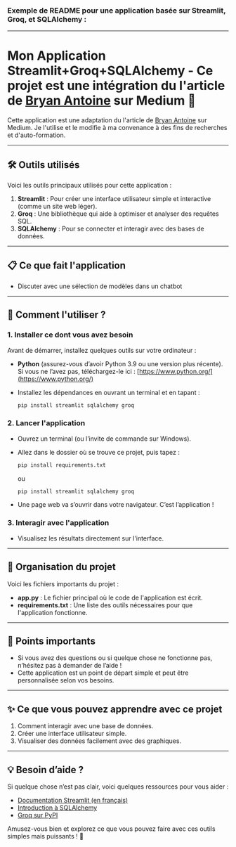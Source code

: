 ### Exemple de README pour une application basée sur **Streamlit**, **Groq**, et **SQLAlchemy** :

---

# **Mon Application Streamlit+Groq+SQLAlchemy - Ce projet est une intégration du l'article de [Bryan Antoine](https://medium.com/@b.antoine.se/building-a-custom-chatbot-a-streamlit-guide-to-ai-conversations-4ef524f0ea3f) sur Medium 🚀**

Cette application est une adaptation du l'article de [Bryan Antoine](https://medium.com/@b.antoine.se/building-a-custom-chatbot-a-streamlit-guide-to-ai-conversations-4ef524f0ea3f) sur Medium. Je l'utilise et le modifie à ma convenance à des fins de recherches et d'auto-formation.

---

## **🛠 Outils utilisés**
Voici les outils principaux utilisés pour cette application :
1. **Streamlit** : Pour créer une interface utilisateur simple et interactive (comme un site web léger).
2. **Groq** : Une bibliothèque qui aide à optimiser et analyser des requêtes SQL.
3. **SQLAlchemy** : Pour se connecter et interagir avec des bases de données.

---

## **📋 Ce que fait l'application**
- Discuter avec une sélection de modèles dans un chatbot

---

## **🚀 Comment l'utiliser ?**
### 1. **Installer ce dont vous avez besoin**
Avant de démarrer, installez quelques outils sur votre ordinateur :
- **Python** (assurez-vous d’avoir Python 3.9 ou une version plus récente).  
  Si vous ne l’avez pas, téléchargez-le ici : [https://www.python.org/](https://www.python.org/)

- Installez les dépendances en ouvrant un terminal et en tapant :
  ```bash
  pip install streamlit sqlalchemy groq
  ```

### 2. **Lancer l'application**
- Ouvrez un terminal (ou l’invite de commande sur Windows).
- Allez dans le dossier où se trouve ce projet, puis tapez :
  ```bash
  pip install requirements.txt
  ```
  ou
  ```bash
  pip install streamlit sqlalchemy groq
  ```

- Une page web va s’ouvrir dans votre navigateur. C’est l’application !

### 3. **Interagir avec l'application**
- Visualisez les résultats directement sur l'interface.

---

## **📂 Organisation du projet**
Voici les fichiers importants du projet :
- **app.py** : Le fichier principal où le code de l'application est écrit.
- **requirements.txt** : Une liste des outils nécessaires pour que l'application fonctionne.

---

## **📢 Points importants**
- Si vous avez des questions ou si quelque chose ne fonctionne pas, n’hésitez pas à demander de l’aide !
- Cette application est un point de départ simple et peut être personnalisée selon vos besoins.

---

## **✨ Ce que vous pouvez apprendre avec ce projet**
1. Comment interagir avec une base de données.
2. Créer une interface utilisateur simple.
3. Visualiser des données facilement avec des graphiques.

---

## **💡 Besoin d’aide ?**
Si quelque chose n’est pas clair, voici quelques ressources pour vous aider :
- [Documentation Streamlit (en français)](https://docs.streamlit.io/)
- [Introduction à SQLAlchemy](https://docs.sqlalchemy.org/)
- [Groq sur PyPI](https://pypi.org/project/groq/)

Amusez-vous bien et explorez ce que vous pouvez faire avec ces outils simples mais puissants ! 🎉
